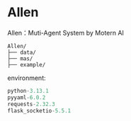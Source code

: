 # Allen
Allen：Muti-Agent System by Motern AI







```
Allen/
├── data/
├── mas/
├── example/

```



environment:

```python
python-3.13.1
pyyaml-6.0.2
requests-2.32.3
flask_socketio-5.5.1
```

